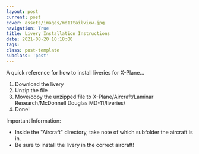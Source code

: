 ```yaml
---
layout: post
current: post
cover: assets/images/md11tailview.jpg
navigation: True
title: Livery Installation Instructions
date: 2021-08-20 10:18:00
tags:
class: post-template
subclass: 'post'
---
```


A quick reference for how to install liveries for X-Plane...

1. Download the livery
2. Unzip the file
3. Move/copy the unzipped file to X-Plane/Aircraft/Laminar Research/McDonnell Douglas MD-11/liveries/
4. Done!

Important Information:

- Inside the "Aircraft" directory, take note of which subfolder the aircraft is in. 
- Be sure to install the livery in the correct aircraft! 